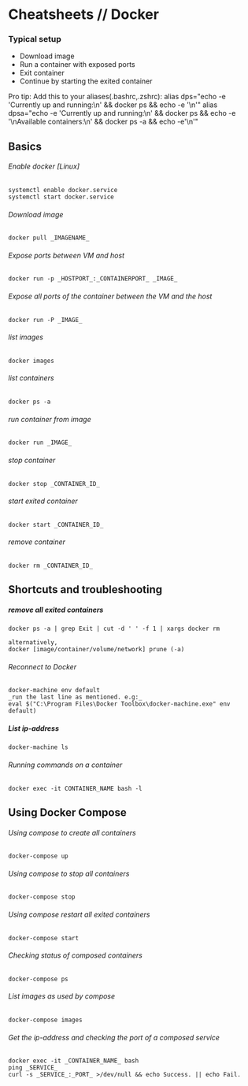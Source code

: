 # Cheatsheets // Docker

### Typical setup

- Download image
- Run a container with exposed ports
- Exit container
- Continue by starting the exited container

Pro tip: Add this to your aliases(.bashrc,.zshrc):
    alias dps="echo -e 'Currently up and running:\n' && docker ps && echo -e '\n'"
    alias dpsa="echo -e 'Currently up and running:\n' && docker ps && echo -e '\nAvailable containers:\n' && docker ps -a && echo -e'\n'"

## Basics

###### Enable docker [Linux]
    systemctl enable docker.service
    systemctl start docker.service

###### Download image

    docker pull _IMAGENAME_

###### Expose ports between VM and host

    docker run -p _HOSTPORT_:_CONTAINERPORT_ _IMAGE_
  
###### Expose all ports of the container between the VM and the host

    docker run -P _IMAGE_
  
###### list images  
  
    docker images

###### list containers  
  
    docker ps -a

###### run container from image  
  
    docker run _IMAGE_
  
###### stop container  
  
    docker stop _CONTAINER_ID_

###### start exited container  
  
    docker start _CONTAINER_ID_

###### remove container  
  
    docker rm _CONTAINER_ID_

## Shortcuts and troubleshooting

##### remove all exited containers  

    docker ps -a | grep Exit | cut -d ' ' -f 1 | xargs docker rm
    
    alternatively,
    docker [image/container/volume/network] prune (-a)

###### Reconnect to Docker  

    docker-machine env default  
    _run the last line as mentioned. e.g:_  
    eval $("C:\Program Files\Docker Toolbox\docker-machine.exe" env default)  
 
##### List ip-address

    docker-machine ls

###### Running commands on a container
  
    docker exec -it CONTAINER_NAME bash -l  
  
## Using Docker Compose

###### Using compose to create all containers

    docker-compose up

###### Using compose to stop all containers

    docker-compose stop
  
###### Using compose restart all exited containers

    docker-compose start
  
###### Checking status of composed containers

    docker-compose ps
  
###### List images as used by compose

    docker-compose images

###### Get the ip-address and checking the port of a composed service

    docker exec -it _CONTAINER_NAME_ bash
    ping _SERVICE_
    curl -s _SERVICE_:_PORT_ >/dev/null && echo Success. || echo Fail.
